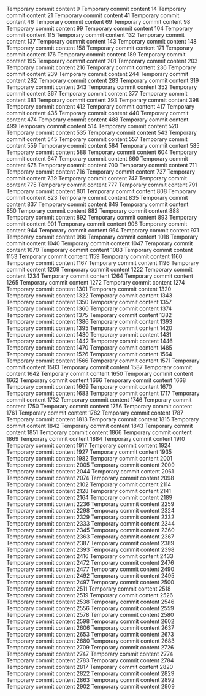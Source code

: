 Temporary commit content 9
Temporary commit content 14
Temporary commit content 21
Temporary commit content 41
Temporary commit content 46
Temporary commit content 69
Temporary commit content 98
Temporary commit content 99
Temporary commit content 104
Temporary commit content 115
Temporary commit content 132
Temporary commit content 137
Temporary commit content 143
Temporary commit content 148
Temporary commit content 158
Temporary commit content 171
Temporary commit content 176
Temporary commit content 189
Temporary commit content 195
Temporary commit content 201
Temporary commit content 203
Temporary commit content 216
Temporary commit content 236
Temporary commit content 239
Temporary commit content 244
Temporary commit content 282
Temporary commit content 283
Temporary commit content 319
Temporary commit content 343
Temporary commit content 352
Temporary commit content 367
Temporary commit content 377
Temporary commit content 381
Temporary commit content 393
Temporary commit content 398
Temporary commit content 412
Temporary commit content 417
Temporary commit content 435
Temporary commit content 440
Temporary commit content 474
Temporary commit content 488
Temporary commit content 499
Temporary commit content 514
Temporary commit content 520
Temporary commit content 535
Temporary commit content 543
Temporary commit content 545
Temporary commit content 557
Temporary commit content 559
Temporary commit content 584
Temporary commit content 585
Temporary commit content 588
Temporary commit content 604
Temporary commit content 647
Temporary commit content 660
Temporary commit content 675
Temporary commit content 700
Temporary commit content 711
Temporary commit content 716
Temporary commit content 737
Temporary commit content 739
Temporary commit content 747
Temporary commit content 775
Temporary commit content 777
Temporary commit content 791
Temporary commit content 801
Temporary commit content 808
Temporary commit content 823
Temporary commit content 835
Temporary commit content 837
Temporary commit content 849
Temporary commit content 850
Temporary commit content 882
Temporary commit content 888
Temporary commit content 892
Temporary commit content 893
Temporary commit content 901
Temporary commit content 906
Temporary commit content 944
Temporary commit content 964
Temporary commit content 971
Temporary commit content 986
Temporary commit content 1018
Temporary commit content 1040
Temporary commit content 1047
Temporary commit content 1070
Temporary commit content 1083
Temporary commit content 1153
Temporary commit content 1159
Temporary commit content 1160
Temporary commit content 1167
Temporary commit content 1196
Temporary commit content 1209
Temporary commit content 1222
Temporary commit content 1234
Temporary commit content 1264
Temporary commit content 1265
Temporary commit content 1272
Temporary commit content 1274
Temporary commit content 1301
Temporary commit content 1320
Temporary commit content 1322
Temporary commit content 1343
Temporary commit content 1350
Temporary commit content 1357
Temporary commit content 1360
Temporary commit content 1374
Temporary commit content 1375
Temporary commit content 1382
Temporary commit content 1386
Temporary commit content 1393
Temporary commit content 1395
Temporary commit content 1420
Temporary commit content 1430
Temporary commit content 1431
Temporary commit content 1442
Temporary commit content 1446
Temporary commit content 1470
Temporary commit content 1485
Temporary commit content 1526
Temporary commit content 1564
Temporary commit content 1566
Temporary commit content 1571
Temporary commit content 1583
Temporary commit content 1587
Temporary commit content 1642
Temporary commit content 1650
Temporary commit content 1662
Temporary commit content 1666
Temporary commit content 1668
Temporary commit content 1669
Temporary commit content 1670
Temporary commit content 1683
Temporary commit content 1717
Temporary commit content 1732
Temporary commit content 1746
Temporary commit content 1750
Temporary commit content 1756
Temporary commit content 1761
Temporary commit content 1782
Temporary commit content 1787
Temporary commit content 1813
Temporary commit content 1815
Temporary commit content 1842
Temporary commit content 1843
Temporary commit content 1851
Temporary commit content 1866
Temporary commit content 1869
Temporary commit content 1884
Temporary commit content 1910
Temporary commit content 1917
Temporary commit content 1924
Temporary commit content 1927
Temporary commit content 1935
Temporary commit content 1982
Temporary commit content 2001
Temporary commit content 2005
Temporary commit content 2009
Temporary commit content 2044
Temporary commit content 2061
Temporary commit content 2074
Temporary commit content 2098
Temporary commit content 2102
Temporary commit content 2114
Temporary commit content 2128
Temporary commit content 2141
Temporary commit content 2164
Temporary commit content 2189
Temporary commit content 2236
Temporary commit content 2259
Temporary commit content 2298
Temporary commit content 2324
Temporary commit content 2329
Temporary commit content 2332
Temporary commit content 2333
Temporary commit content 2344
Temporary commit content 2345
Temporary commit content 2360
Temporary commit content 2363
Temporary commit content 2367
Temporary commit content 2387
Temporary commit content 2389
Temporary commit content 2393
Temporary commit content 2398
Temporary commit content 2416
Temporary commit content 2433
Temporary commit content 2472
Temporary commit content 2476
Temporary commit content 2477
Temporary commit content 2490
Temporary commit content 2492
Temporary commit content 2495
Temporary commit content 2497
Temporary commit content 2500
Temporary commit content 2511
Temporary commit content 2518
Temporary commit content 2519
Temporary commit content 2526
Temporary commit content 2538
Temporary commit content 2546
Temporary commit content 2556
Temporary commit content 2559
Temporary commit content 2578
Temporary commit content 2580
Temporary commit content 2598
Temporary commit content 2602
Temporary commit content 2606
Temporary commit content 2637
Temporary commit content 2653
Temporary commit content 2673
Temporary commit content 2680
Temporary commit content 2683
Temporary commit content 2709
Temporary commit content 2726
Temporary commit content 2747
Temporary commit content 2774
Temporary commit content 2783
Temporary commit content 2784
Temporary commit content 2817
Temporary commit content 2820
Temporary commit content 2822
Temporary commit content 2829
Temporary commit content 2863
Temporary commit content 2892
Temporary commit content 2902
Temporary commit content 2909
